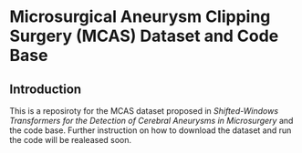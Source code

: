 # Microsurgical Aneurysm Clipping Surgery (MCAS) Dataset and Code Base

## Introduction
This is a reposiroty for the MCAS dataset proposed in *Shifted-Windows Transformers for the Detection of Cerebral Aneurysms in Microsurgery* and the code base. Further instruction on how to download the dataset and run the code will be realeased soon.
